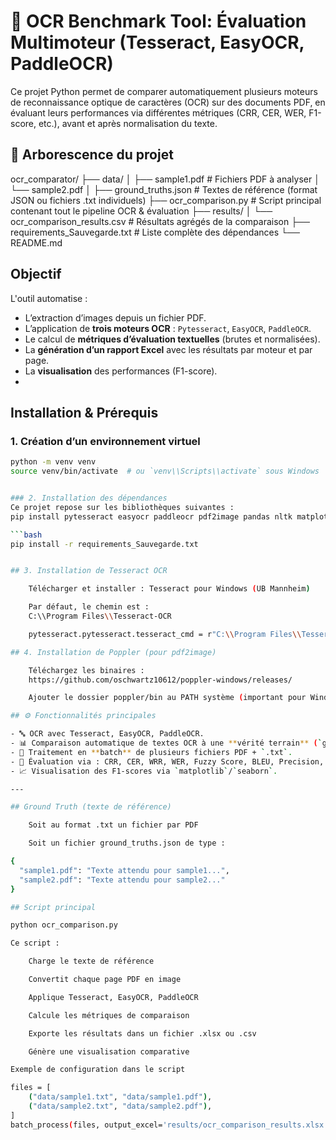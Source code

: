 
# 🔎 OCR Benchmark Tool: Évaluation Multimoteur (Tesseract, EasyOCR, PaddleOCR)

Ce projet Python permet de comparer automatiquement plusieurs moteurs de reconnaissance optique de caractères (OCR) sur des documents PDF, en évaluant leurs performances via différentes métriques (CRR, CER, WER, F1-score, etc.), avant et après normalisation du texte.

## 📂 Arborescence du projet

ocr_comparator/
├── data/
│ ├── sample1.pdf # Fichiers PDF à analyser
│ └── sample2.pdf
│
├── ground_truths.json # Textes de référence (format JSON ou fichiers .txt individuels)
├── ocr_comparison.py # Script principal contenant tout le pipeline OCR & évaluation
├── results/
│ └── ocr_comparison_results.csv # Résultats agrégés de la comparaison
├── requirements_Sauvegarde.txt # Liste complète des dépendances
└── README.md

## Objectif

L'outil automatise :

- L’extraction d’images depuis un fichier PDF.
- L’application de **trois moteurs OCR** : `Pytesseract`, `EasyOCR`, `PaddleOCR`.
- Le calcul de **métriques d’évaluation textuelles** (brutes et normalisées).
- La **génération d’un rapport Excel** avec les résultats par moteur et par page.
- La **visualisation** des performances (F1-score).
- 

## Installation & Prérequis

### 1. Création d’un environnement virtuel

```bash
python -m venv venv
source venv/bin/activate  # ou `venv\\Scripts\\activate` sous Windows


### 2. Installation des dépendances
Ce projet repose sur les bibliothèques suivantes :
pip install pytesseract easyocr paddleocr pdf2image pandas nltk matplotlib seaborn fuzzywuzzy python-Levenshtein openpyxl editdistance numpy opencv-python

```bash
pip install -r requirements_Sauvegarde.txt


## 3. Installation de Tesseract OCR

    Télécharger et installer : Tesseract pour Windows (UB Mannheim)

    Par défaut, le chemin est :
    C:\\Program Files\\Tesseract-OCR

    pytesseract.pytesseract.tesseract_cmd = r"C:\\Program Files\\Tesseract-OCR\\tesseract.exe"

## 4. Installation de Poppler (pour pdf2image)

    Téléchargez les binaires :
    https://github.com/oschwartz10612/poppler-windows/releases/

    Ajouter le dossier poppler/bin au PATH système (important pour Windows)

## ⚙️ Fonctionnalités principales

- 🔤 OCR avec Tesseract, EasyOCR, PaddleOCR.
- 📊 Comparaison automatique de textes OCR à une **vérité terrain** (`ground truth`).
- 📁 Traitement en **batch** de plusieurs fichiers PDF + `.txt`.
- 🧪 Évaluation via : CRR, CER, WRR, WER, Fuzzy Score, BLEU, Precision, Recall, F1-score.
- 📈 Visualisation des F1-scores via `matplotlib`/`seaborn`.

---

## Ground Truth (texte de référence)

    Soit au format .txt un fichier par PDF

    Soit un fichier ground_truths.json de type :

{
  "sample1.pdf": "Texte attendu pour sample1...",
  "sample2.pdf": "Texte attendu pour sample2..."
}

## Script principal

python ocr_comparison.py

Ce script :

    Charge le texte de référence

    Convertit chaque page PDF en image

    Applique Tesseract, EasyOCR, PaddleOCR

    Calcule les métriques de comparaison

    Exporte les résultats dans un fichier .xlsx ou .csv

    Génère une visualisation comparative

Exemple de configuration dans le script

files = [
    ("data/sample1.txt", "data/sample1.pdf"),
    ("data/sample2.txt", "data/sample2.pdf"),
]
batch_process(files, output_excel='results/ocr_comparison_results.xlsx')

